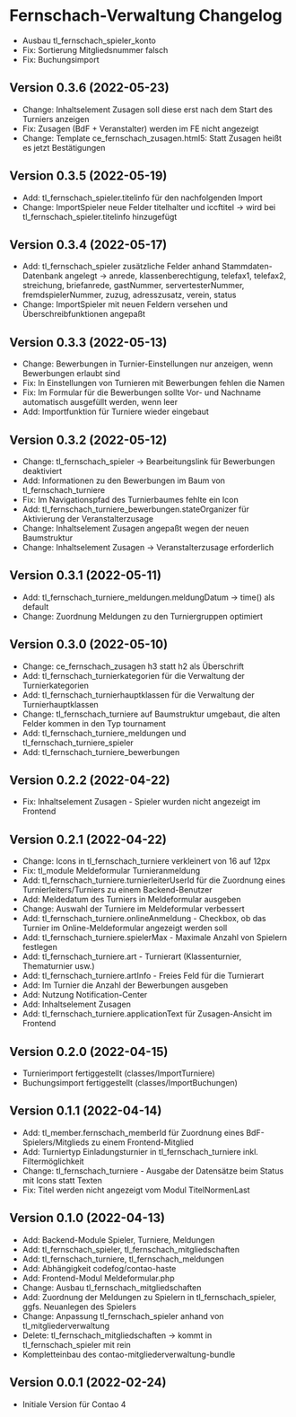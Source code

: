 # Fernschach-Verwaltung Changelog

* Ausbau tl_fernschach_spieler_konto  
* Fix: Sortierung Mitgliedsnummer falsch
* Fix: Buchungsimport

## Version 0.3.6 (2022-05-23)

* Change: Inhaltselement Zusagen soll diese erst nach dem Start des Turniers anzeigen
* Fix: Zusagen (BdF + Veranstalter) werden im FE nicht angezeigt
* Change: Template ce_fernschach_zusagen.html5: Statt Zusagen heißt es jetzt Bestätigungen

## Version 0.3.5 (2022-05-19)

* Add: tl_fernschach_spieler.titelinfo für den nachfolgenden Import
* Change: ImportSpieler neue Felder titelhalter und iccftitel -> wird bei tl_fernschach_spieler.titelinfo hinzugefügt

## Version 0.3.4 (2022-05-17)

* Add: tl_fernschach_spieler zusätzliche Felder anhand Stammdaten-Datenbank angelegt -> anrede, klassenberechtigung, telefax1, telefax2, streichung, briefanrede, gastNummer, servertesterNummer, fremdspielerNummer, zuzug, adresszusatz, verein, status
* Change: ImportSpieler mit neuen Feldern versehen und Überschreibfunktionen angepaßt

## Version 0.3.3 (2022-05-13)

* Change: Bewerbungen in Turnier-Einstellungen nur anzeigen, wenn Bewerbungen erlaubt sind
* Fix: In Einstellungen von Turnieren mit Bewerbungen fehlen die Namen
* Fix: Im Formular für die Bewerbungen sollte Vor- und Nachname automatisch ausgefüllt werden, wenn leer
* Add: Importfunktion für Turniere wieder eingebaut

## Version 0.3.2 (2022-05-12)

* Change: tl_fernschach_spieler -> Bearbeitungslink für Bewerbungen deaktiviert
* Add: Informationen zu den Bewerbungen im Baum von tl_fernschach_turniere
* Fix: Im Navigationspfad des Turnierbaumes fehlte ein Icon
* Add: tl_fernschach_turniere_bewerbungen.stateOrganizer für Aktivierung der Veranstalterzusage
* Change: Inhaltselement Zusagen angepaßt wegen der neuen Baumstruktur
* Change: Inhaltselement Zusagen -> Veranstalterzusage erforderlich

## Version 0.3.1 (2022-05-11)

* Add: tl_fernschach_turniere_meldungen.meldungDatum -> time() als default
* Change: Zuordnung Meldungen zu den Turniergruppen optimiert

## Version 0.3.0 (2022-05-10)

* Change: ce_fernschach_zusagen h3 statt h2 als Überschrift
* Add: tl_fernschach_turnierkategorien für die Verwaltung der Turnierkategorien
* Add: tl_fernschach_turnierhauptklassen für die Verwaltung der Turnierhauptklassen
* Change: tl_fernschach_turniere auf Baumstruktur umgebaut, die alten Felder kommen in den Typ tournament
* Add: tl_fernschach_turniere_meldungen und tl_fernschach_turniere_spieler
* Add: tl_fernschach_turniere_bewerbungen

## Version 0.2.2 (2022-04-22)

* Fix: Inhaltselement Zusagen - Spieler wurden nicht angezeigt im Frontend

## Version 0.2.1 (2022-04-22)

* Change: Icons in tl_fernschach_turniere verkleinert von 16 auf 12px
* Fix: tl_module Meldeformular Turnieranmeldung
* Add: tl_fernschach_turniere.turnierleiterUserId für die Zuordnung eines Turnierleiters/Turniers zu einem Backend-Benutzer
* Add: Meldedatum des Turniers in Meldeformular ausgeben
* Change: Auswahl der Turniere im Meldeformular verbessert
* Add: tl_fernschach_turniere.onlineAnmeldung - Checkbox, ob das Turnier im Online-Meldeformular angezeigt werden soll
* Add: tl_fernschach_turniere.spielerMax - Maximale Anzahl von Spielern festlegen
* Add: tl_fernschach_turniere.art - Turnierart (Klassenturnier, Thematurnier usw.)
* Add: tl_fernschach_turniere.artInfo - Freies Feld für die Turnierart
* Add: Im Turnier die Anzahl der Bewerbungen ausgeben
* Add: Nutzung Notification-Center
* Add: Inhaltselement Zusagen
* Add: tl_fernschach_turniere.applicationText für Zusagen-Ansicht im Frontend

## Version 0.2.0 (2022-04-15)

* Turnierimport fertiggestellt (classes/ImportTurniere)
* Buchungsimport fertiggestellt (classes/ImportBuchungen)

## Version 0.1.1 (2022-04-14)

* Add: tl_member.fernschach_memberId für Zuordnung eines BdF-Spielers/Mitglieds zu einem Frontend-Mitglied
* Add: Turniertyp Einladungsturnier in tl_fernschach_turniere inkl. Filtermöglichkeit
* Change: tl_fernschach_turniere - Ausgabe der Datensätze beim Status mit Icons statt Texten
* Fix: Titel werden nicht angezeigt vom Modul TitelNormenLast

## Version 0.1.0 (2022-04-13)

* Add: Backend-Module Spieler, Turniere, Meldungen
* Add: tl_fernschach_spieler, tl_fernschach_mitgliedschaften
* Add: tl_fernschach_turniere, tl_fernschach_meldungen
* Add: Abhängigkeit codefog/contao-haste
* Add: Frontend-Modul Meldeformular.php
* Change: Ausbau tl_fernschach_mitgliedschaften
* Add: Zuordnung der Meldungen zu Spielern in tl_fernschach_spieler, ggfs. Neuanlegen des Spielers
* Change: Anpassung tl_fernschach_spieler anhand von tl_mitgliederverwaltung
* Delete: tl_fernschach_mitgliedschaften -> kommt in tl_fernschach_spieler mit rein
* Kompletteinbau des contao-mitgliederverwaltung-bundle

## Version 0.0.1 (2022-02-24)

* Initiale Version für Contao 4
